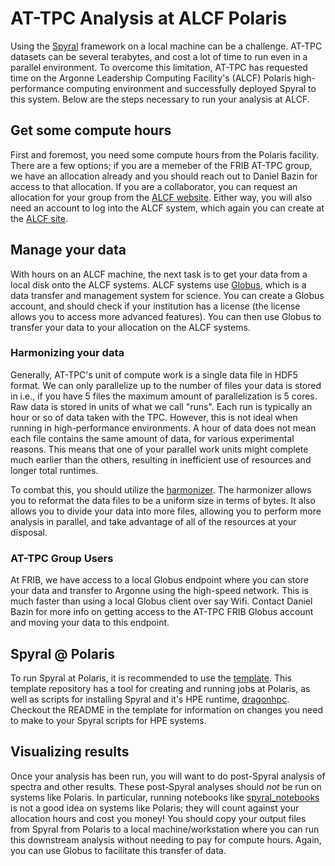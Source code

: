 # AT-TPC Analysis at ALCF Polaris

Using the [Spyral](https://attpc.github.io/Spyral) framework on a local machine can be a
challenge. AT-TPC datasets can be several terabytes, and cost a lot of time to run even 
in a parallel environment. To overcome this limitation, AT-TPC has requested time on the
Argonne Leadership Computing Facility's (ALCF) Polaris high-performance computing environment
and successfully deployed Spyral to this system. Below are the steps necessary to run 
your analysis at ALCF.

## Get some compute hours

First and foremost, you need some compute hours from the Polaris facility. There are a
few options; if you are a memeber of the FRIB AT-TPC group, we have an allocation already
and you should reach out to Daniel Bazin for access to that allocation. If you are a
collaborator, you can request an allocation for your group from the [ALCF website](https://my.alcf.anl.gov/#/).
Either way, you will also need an account to log into the ALCF system, which again you
can create at the [ALCF site](https://my.alcf.anl.gov/#/). 

## Manage your data

With hours on an ALCF machine, the next task is to get your data from a local disk onto
the ALCF systems. ALCF systems use [Globus](https://globus.org), which is a data transfer
and management system for science. You can create a Globus account, and should check if
your institution has a license (the license allows you to access more advanced features).
You can then use Globus to transfer your data to your allocation on the ALCF systems.

### Harmonizing your data

Generally, AT-TPC's unit of compute work is a single data file in HDF5 format. We can only
parallelize up to the number of files your data is stored in i.e., if you have 5 files the
maximum amount of parallelization is 5 cores. Raw data is stored in units of what we call
"runs". Each run is typically an hour or so of data taken with the TPC. However, this is
not ideal when running in high-performance environments. A hour of data does not mean each
file contains the same amount of data, for various experimental reasons. This means that
one of your parallel work units might complete much earlier than the others, resulting in
inefficient use of resources and longer total runtimes.

To combat this, you should utilize the [harmonizer](https://github.com/ATTPC/harmonizer).
The harmonizer allows you to reformat the data files to be a uniform size in terms of bytes.
It also allows you to divide your data into more files, allowing you to perform more analysis
in parallel, and take advantage of all of the resources at your disposal.

### AT-TPC Group Users

At FRIB, we have access to a local Globus endpoint where you can store your data and
transfer to Argonne using the high-speed network. This is much faster than using a local
Globus client over say Wifi. Contact Daniel Bazin for more info on getting access to the
AT-TPC FRIB Globus account and moving your data to this endpoint.

## Spyral @ Polaris

To run Spyral at Polaris, it is recommended to use the [template](https://github.com/ATTPC/attpc_polaris_template).
This template repository has a tool for creating and running jobs at Polaris, as well as
scripts for installing Spyral and it's HPE runtime, [dragonhpc](https://pypi.org/project/dragonhpc/).
Checkout the README in the template for information on changes you need to make  to your
Spyral scripts for HPE systems.

## Visualizing results

Once your analysis has been run, you will want to do post-Spyral analysis of spectra and 
other results. These post-Spyral analyses should *not* be run on systems like Polaris. In
particular, running notebooks like [spyral_notebooks](https://github.com/ATTPC/spyral_notebooks)
is not a good idea on systems like Polaris; they will count against your allocation hours
and cost you money! You should copy your output files from Spyral from Polaris to a local
machine/workstation where you can run this downstream analysis without needing to pay for
compute hours. Again, you can use Globus to facilitate this transfer of data.
